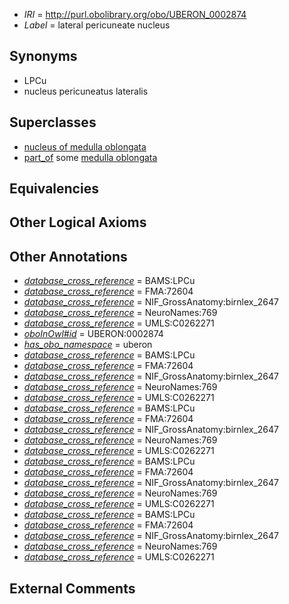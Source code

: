  * *IRI* = http://purl.obolibrary.org/obo/UBERON_0002874
 * *Label* = lateral pericuneate nucleus

## Synonyms

 * LPCu
 * nucleus pericuneatus lateralis

## Superclasses

 * [nucleus of medulla oblongata](../../UBERON/35/UBERON_0007635.md)
 * [part_of](../../BFO/50/BFO_0000050.md) some [medulla oblongata](../../UBERON/96/UBERON_0001896.md)

## Equivalencies


## Other Logical Axioms


## Other Annotations

 * *[database_cross_reference](../../ef/oboInOwl#hasDbXref.md)* = BAMS:LPCu
 * *[database_cross_reference](../../ef/oboInOwl#hasDbXref.md)* = FMA:72604
 * *[database_cross_reference](../../ef/oboInOwl#hasDbXref.md)* = NIF_GrossAnatomy:birnlex_2647
 * *[database_cross_reference](../../ef/oboInOwl#hasDbXref.md)* = NeuroNames:769
 * *[database_cross_reference](../../ef/oboInOwl#hasDbXref.md)* = UMLS:C0262271
 * *[oboInOwl#id](../../id/oboInOwl#id.md)* = UBERON:0002874
 * *[has_obo_namespace](../../ce/oboInOwl#hasOBONamespace.md)* = uberon
 * *[database_cross_reference](../../ef/oboInOwl#hasDbXref.md)* = BAMS:LPCu
 * *[database_cross_reference](../../ef/oboInOwl#hasDbXref.md)* = FMA:72604
 * *[database_cross_reference](../../ef/oboInOwl#hasDbXref.md)* = NIF_GrossAnatomy:birnlex_2647
 * *[database_cross_reference](../../ef/oboInOwl#hasDbXref.md)* = NeuroNames:769
 * *[database_cross_reference](../../ef/oboInOwl#hasDbXref.md)* = UMLS:C0262271
 * *[database_cross_reference](../../ef/oboInOwl#hasDbXref.md)* = BAMS:LPCu
 * *[database_cross_reference](../../ef/oboInOwl#hasDbXref.md)* = FMA:72604
 * *[database_cross_reference](../../ef/oboInOwl#hasDbXref.md)* = NIF_GrossAnatomy:birnlex_2647
 * *[database_cross_reference](../../ef/oboInOwl#hasDbXref.md)* = NeuroNames:769
 * *[database_cross_reference](../../ef/oboInOwl#hasDbXref.md)* = UMLS:C0262271
 * *[database_cross_reference](../../ef/oboInOwl#hasDbXref.md)* = BAMS:LPCu
 * *[database_cross_reference](../../ef/oboInOwl#hasDbXref.md)* = FMA:72604
 * *[database_cross_reference](../../ef/oboInOwl#hasDbXref.md)* = NIF_GrossAnatomy:birnlex_2647
 * *[database_cross_reference](../../ef/oboInOwl#hasDbXref.md)* = NeuroNames:769
 * *[database_cross_reference](../../ef/oboInOwl#hasDbXref.md)* = UMLS:C0262271
 * *[database_cross_reference](../../ef/oboInOwl#hasDbXref.md)* = BAMS:LPCu
 * *[database_cross_reference](../../ef/oboInOwl#hasDbXref.md)* = FMA:72604
 * *[database_cross_reference](../../ef/oboInOwl#hasDbXref.md)* = NIF_GrossAnatomy:birnlex_2647
 * *[database_cross_reference](../../ef/oboInOwl#hasDbXref.md)* = NeuroNames:769
 * *[database_cross_reference](../../ef/oboInOwl#hasDbXref.md)* = UMLS:C0262271

## External Comments

